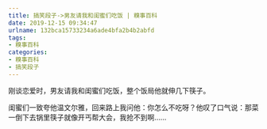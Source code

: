 ```yaml
---
title: 搞笑段子->男友请我和闺蜜们吃饭 | 糗事百科
date: 2019-12-15 09:34:47
urlname: 132bca15733234a6ade4bfa2b4b2abfd
tags: 
- 糗事百科
categories:
- 糗事百科
- 搞笑段子
---
```

刚谈恋爱时，男友请我和闺蜜们吃饭，整个饭局他就伸几下筷子。

闺蜜们一致夸他温文尔雅，回来路上我问他：你怎么不吃呀？他叹了口气说：那菜一倒下去锅里筷子就像开丐帮大会，我抢不到啊……


